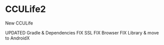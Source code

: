 # CCULife2
New CCULife

UPDATED   Gradle & Dependencies
FIX       SSL
FIX       Browser
FIX       Library & move to AndroidX
